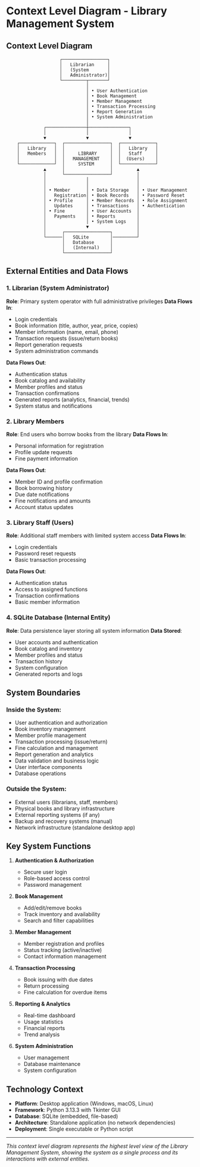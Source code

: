 # Context Level Diagram - Library Management System

## Context Level Diagram

```
                    ┌─────────────────┐
                    │   Librarian     │
                    │   (System       │
                    │   Administrator)│
                    └─────────┬───────┘
                              │
                              │ • User Authentication
                              │ • Book Management
                              │ • Member Management
                              │ • Transaction Processing
                              │ • Report Generation
                              │ • System Administration
                              │
              ┌───────────────┼───────────────┐
              │               │               │
              ▼               ▼               ▼
    ┌─────────────┐  ┌─────────────────┐  ┌─────────────┐
    │   Library   │  │                 │  │   Library   │
    │   Members   │  │     LIBRARY     │  │   Staff     │
    │             │  │   MANAGEMENT    │  │  (Users)    │
    └─────────────┘  │     SYSTEM      │  └─────────────┘
              ▲      │                 │         ▲
              │      └─────────────────┘         │
              │               │                  │
              │               │                  │
              │ • Member      │ • Data Storage   │ • User Management
              │   Registration│ • Book Records   │ • Password Reset
              │ • Profile     │ • Member Records │ • Role Assignment
              │   Updates     │ • Transactions   │ • Authentication
              │ • Fine        │ • User Accounts  │
              │   Payments    │ • Reports        │
              │               │ • System Logs    │
              │               ▼                  │
              │      ┌─────────────────┐         │
              └──────│   SQLite        │─────────┘
                     │   Database      │
                     │   (Internal)    │
                     └─────────────────┘
```

## External Entities and Data Flows

### 1. Librarian (System Administrator)
**Role**: Primary system operator with full administrative privileges
**Data Flows In**:
- Login credentials
- Book information (title, author, year, price, copies)
- Member information (name, email, phone)
- Transaction requests (issue/return books)
- Report generation requests
- System administration commands

**Data Flows Out**:
- Authentication status
- Book catalog and availability
- Member profiles and status
- Transaction confirmations
- Generated reports (analytics, financial, trends)
- System status and notifications

### 2. Library Members
**Role**: End users who borrow books from the library
**Data Flows In**:
- Personal information for registration
- Profile update requests
- Fine payment information

**Data Flows Out**:
- Member ID and profile confirmation
- Book borrowing history
- Due date notifications
- Fine notifications and amounts
- Account status updates

### 3. Library Staff (Users)
**Role**: Additional staff members with limited system access
**Data Flows In**:
- Login credentials
- Password reset requests
- Basic transaction processing

**Data Flows Out**:
- Authentication status
- Access to assigned functions
- Transaction confirmations
- Basic member information

### 4. SQLite Database (Internal Entity)
**Role**: Data persistence layer storing all system information
**Data Stored**:
- User accounts and authentication
- Book catalog and inventory
- Member profiles and status
- Transaction history
- System configuration
- Generated reports and logs

## System Boundaries

### Inside the System:
- User authentication and authorization
- Book inventory management
- Member profile management
- Transaction processing (issue/return)
- Fine calculation and management
- Report generation and analytics
- Data validation and business logic
- User interface components
- Database operations

### Outside the System:
- External users (librarians, staff, members)
- Physical books and library infrastructure
- External reporting systems (if any)
- Backup and recovery systems (manual)
- Network infrastructure (standalone desktop app)

## Key System Functions

1. **Authentication & Authorization**
   - Secure user login
   - Role-based access control
   - Password management

2. **Book Management**
   - Add/edit/remove books
   - Track inventory and availability
   - Search and filter capabilities

3. **Member Management**
   - Member registration and profiles
   - Status tracking (active/inactive)
   - Contact information management

4. **Transaction Processing**
   - Book issuing with due dates
   - Return processing
   - Fine calculation for overdue items

5. **Reporting & Analytics**
   - Real-time dashboard
   - Usage statistics
   - Financial reports
   - Trend analysis

6. **System Administration**
   - User management
   - Database maintenance
   - System configuration

## Technology Context

- **Platform**: Desktop application (Windows, macOS, Linux)
- **Framework**: Python 3.13.3 with Tkinter GUI
- **Database**: SQLite (embedded, file-based)
- **Architecture**: Standalone application (no network dependencies)
- **Deployment**: Single executable or Python script

---

*This context level diagram represents the highest level view of the Library Management System, showing the system as a single process and its interactions with external entities.*
